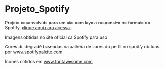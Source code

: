 # Projeto_Spotify

Projeto desenvolvido para um site com layout responsivo no formato do Spotify, [clique aqui para acessar](https://luizhb.github.io/Projeto_Spotify/).

Imagens obtidas no site oficial da Spotify para uso 

Cores do degradê baseadas na palheta de cores do perfil no spotify obtidas por www.spotifypalette.com

Ícones obtidos em www.fontawesome.com

